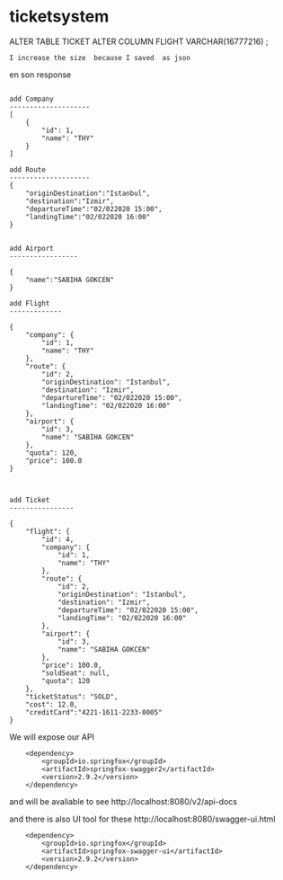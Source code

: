 # ticketsystem

ALTER TABLE TICKET ALTER COLUMN FLIGHT VARCHAR(16777216) ;

```
I increase the size  because I saved  as json
```

en son response

```

add Company
--------------------
[
    {
        "id": 1,
        "name": "THY"
    }
]

add Route 
--------------------
{
    "originDestination":"Istanbul",
    "destination":"Izmir",
    "departureTime":"02/022020 15:00",
    "landingTime":"02/022020 16:00"
}


add Airport
-----------------

{
    "name":"SABIHA GOKCEN"
}

add Flight 
-------------

{
    "company": {
        "id": 1,
        "name": "THY"
    },
    "route": {
        "id": 2,
        "originDestination": "Istanbul",
        "destination": "Izmir",
        "departureTime": "02/022020 15:00",
        "landingTime": "02/022020 16:00"
    },
    "airport": {
        "id": 3,
        "name": "SABIHA GOKCEN"
    },
    "quota": 120,
    "price": 100.0
}



add Ticket 
----------------

{
    "flight": {
        "id": 4,
        "company": {
            "id": 1,
            "name": "THY"
        },
        "route": {
            "id": 2,
            "originDestination": "Istanbul",
            "destination": "Izmir",
            "departureTime": "02/022020 15:00",
            "landingTime": "02/022020 16:00"
        },
        "airport": {
            "id": 3,
            "name": "SABIHA GOKCEN"
        },
        "price": 100.0,
        "soldSeat": null,
        "quota": 120
    },
    "ticketStatus": "SOLD",
    "cost": 12.0,
    "creditCard":"4221-1611-2233-0005"
}

```

We will expose our API 


        <dependency>
            <groupId>io.springfox</groupId>
            <artifactId>springfox-swagger2</artifactId>
            <version>2.9.2</version>
        </dependency>
and will be avaliable to see 
http://localhost:8080/v2/api-docs



and there is also UI tool for these
http://localhost:8080/swagger-ui.html

        <dependency>
            <groupId>io.springfox</groupId>
            <artifactId>springfox-swagger-ui</artifactId>
            <version>2.9.2</version>
        </dependency>
        
        